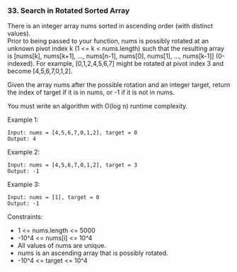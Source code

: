 ### 33. Search in Rotated Sorted Array

There is an integer array nums sorted in ascending order (with distinct values).\
Prior to being passed to your function, nums is possibly rotated at an unknown pivot index k (1 <= k < nums.length) such that the resulting array is [nums[k], nums[k+1], ..., nums[n-1], nums[0], nums[1], ..., nums[k-1]] (0-indexed). For example, [0,1,2,4,5,6,7] might be rotated at pivot index 3 and become [4,5,6,7,0,1,2].

Given the array nums after the possible rotation and an integer target, return the index of target if it is in nums, or -1 if it is not in nums.

You must write an algorithm with O(log n) runtime complexity. 

Example 1:
```
Input: nums = [4,5,6,7,0,1,2], target = 0
Output: 4
```
Example 2:
```
Input: nums = [4,5,6,7,0,1,2], target = 3
Output: -1
```
Example 3:
```
Input: nums = [1], target = 0
Output: -1
```

Constraints:

- 1 <= nums.length <= 5000
- -10^4 <= nums[i] <= 10^4
- All values of nums are unique.
- nums is an ascending array that is possibly rotated.
- -10^4 <= target <= 10^4
